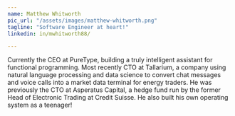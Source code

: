```yaml
---
name: Matthew Whitworth
pic_url: "/assets/images/matthew-whitworth.png"
tagline: "Software Engineer at heart!"
linkedin: in/mwhitworth88/

---
```

Currently the CEO at PureType, building a truly intelligent assistant for functional programming. Most recently CTO at Tallarium, a company using natural language processing and data science to convert chat messages and voice calls into a market data terminal for energy traders. He was previously the CTO at Asperatus Capital, a hedge fund run by the former Head of Electronic Trading at Credit Suisse. He also built his own operating system as a teenager!
